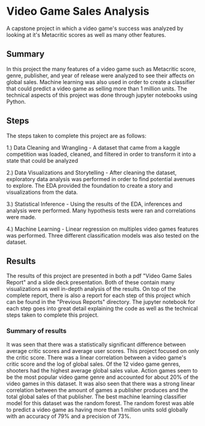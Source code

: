 # Video Game Sales Analysis
A capstone project in which a video game's success was analyzed by looking at it's Metacritic scores as well as many other features.
## Summary
In this project the many features of a video game such as Metacritic score, genre, publisher, and year of release were analyzed
to see their affects on global sales. Machine learning was also used in order to create a classifier that could predict
a video game as selling more than 1 million units. The technical aspects of this project was done through jupyter notebooks using Python.

## Steps 
The steps taken to complete this project are as follows:  

1.) Data Cleaning and Wrangling - A dataset that came from a kaggle competition was loaded, cleaned, and filtered in order
    to transform it into a state that could be analyzed  
    
2.) Data Visualizations and Storytelling - After cleaning the dataset, exploratory data analysis was performed in order to find potential
    avenues to explore. The EDA provided the foundation to create a story and visualizations from the data.  
    
3.) Statistical Inference - Using the results of the EDA, inferences and analysis were performed. Many hypothesis tests were ran and
    correlations were made.  
    
4.) Machine Learning - Linear regression on multiples video games features was performed. Three different classification models was
    also tested on the dataset.  
## Results
The results of this project are presented in both a pdf "Video Game Sales Report" and a slide deck presentation. Both of these contain many
visualizations as well in-depth analysis of the results. On top of the complete report, there is also a report for each step of this project
which can be found in the "Previous Reports" directory. The jupyter notebook for each step goes into great detail explaining the code as 
well as the technical steps taken to complete this project.
### Summary of results  
It was seen that there was a statistically significant difference between average critic scores and average user scores.
This project focused on only the critic score. There was a linear correlation between a video game's critic score and the log of global
sales. Of the 12 video game genres, shooters had the highest average global sales value. Action games seem to be the most popular video game
genre and accounted for about 20% of the video games in this dataset. It was also seen that there was a strong linear correlation between
the amount of games a publisher produces and the total global sales of that publisher. The best machine learning classifier model
for this dataset was the random forest. The random forest was able to predict a video game as having more than 1 million units sold globally
with an accuracy of 79% and a precision of 73%. 
